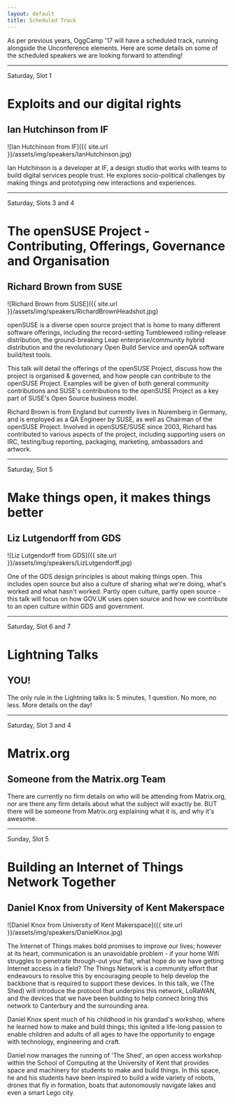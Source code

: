 ```yaml
---
layout: default
title: Scheduled Track
---
```

As per previous years, OggCamp '17 will have a scheduled track, running alongside the Unconference elements. 
Here are some details on some of the scheduled speakers we are looking forward to attending!

---
Saturday, Slot 1

# Exploits and our digital rights
## Ian Hutchinson from IF
![Ian Hutchinson from IF]({{ site.url }}/assets/img/speakers/IanHutchinson.jpg)

Ian Hutchinson is a developer at IF, a design studio that works with teams to build digital services people trust. He explores socio-political challenges by making things and prototyping new interactions and experiences.

---
Saturday, Slots 3 and 4

# The openSUSE Project - Contributing, Offerings, Governance and Organisation
## Richard Brown from SUSE
![Richard Brown from SUSE]({{ site.url }}/assets/img/speakers/RichardBrownHeadshot.jpg)

openSUSE is a diverse open source project that is home to many different software offerings,
including the record-setting Tumbleweed rolling-release distribution, the ground-breaking Leap
enterprise/community hybrid distribution and the revolutionary Open Build Service and openQA software
build/test tools.

This talk will detail the offerings of the openSUSE Project, discuss how the project is organised & governed,
and how people can contribute to the openSUSE Project. Examples will be given of both general community
contributions and SUSE's contributions to the openSUSE Project as a key part of SUSE's Open Source business
model.

Richard Brown is from England but currently lives in Nuremberg in Germany, and is employed as a QA Engineer by
SUSE, as well as Chairman of the openSUSE Project. Involved in openSUSE/SUSE since 2003, Richard has
contributed to various aspects of the project, including supporting users on IRC, testing/bug reporting,
packaging, marketing, ambassadors and artwork.

---
Saturday, Slot 5

# Make things open, it makes things better
## Liz Lutgendorff from GDS
![Liz Lutgendorff from GDS]({{ site.url }}/assets/img/speakers/LizLutgendorff.jpg)

One of the GDS design principles is about making things open. This includes open source 
but also a culture of sharing what we're doing, what's worked and what hasn't worked. Partly 
open culture, partly open source - this talk will focus on how GOV.UK uses open source and 
how we contribute to an open culture within GDS and government.

---
Saturday, Slot 6 and 7

# Lightning Talks
## YOU!

The only rule in the Lightning talks is: 5 minutes, 1 question. No more, no less. More details on the day!

---
Saturday, Slot 3 and 4

# Matrix.org
## Someone from the Matrix.org Team

There are currently no firm details on who will be attending from Matrix.org, nor are there any firm details about what the subject will exactly be. BUT there will be someone from Matrix.org explaining what it is, and why it's awesome.

---
Sunday, Slot 5

# Building an Internet of Things Network Together
## Daniel Knox from University of Kent Makerspace
![Daniel Knox from University of Kent Makerspace]({{ site.url }}/assets/img/speakers/DanielKnox.jpg)

The Internet of Things makes bold promises to improve our lives; however at its heart, communication is an unavoidable problem - if your home Wifi struggles to penetrate through-out your flat, what hope do we have getting Internet access in a field? The Things Network is a community effort that endeavours to resolve this by encouraging people to help develop the backbone that is required to support these devices. In this talk, we (The Shed) will introduce the protocol that underpins this network, LoRaWAN, and the devices that we have been building to help connect bring this network to Canterbury and the surrounding area.

Daniel Knox spent much of his childhood in his grandad's workshop, where he learned how to make and build things; this ignited a life-long passion to enable children and adults of all ages to have the opportunity to engage with technology, engineering and craft.

Daniel now manages the running of 'The Shed', an open access workshop within the School of Computing at the University of Kent that provides space and machinery for students to make and build things. In this space, he and his students have been inspired to build a wide variety of robots, drones that fly in formation, boats that autonomously navigate lakes and even a smart Lego city.
